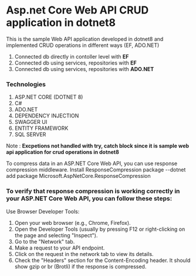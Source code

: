 # Asp.net Core Web API CRUD application in dotnet8

This is the sample Web API application developed in dotnet8 and implemented CRUD operations in different ways
(EF, ADO.NET)

1. Connected db directly in contoller level with **EF**
2. Connected db using services, repositories with **EF**
3. Connected db using services, repositories with **ADO.NET**

### Technologies
1. ASP.NET CORE (DOTNET 8)
2. C#
3. ADO.NET
4. DEPENDENCY INJECTION
5. SWAGGER UI
6. ENTITY FRAMEWORK
7. SQL SERVER


Note : **Excpetions not handled with try, catch block since it is sample web api application for crud operations in dotnet8**


To compress data in an ASP.NET Core Web API, you can use response compression middleware.
Install ResponseCompression package
--dotnet add package Microsoft.AspNetCore.ResponseCompression

### To verify that response compression is working correctly in your ASP.NET Core Web API, you can follow these steps:

Use Browser Developer Tools:
1. Open your web browser (e.g., Chrome, Firefox).
2. Open the Developer Tools (usually by pressing F12 or right-clicking on the page and selecting "Inspect").
3. Go to the "Network" tab.
4. Make a request to your API endpoint.
5. Click on the request in the network tab to view its details.
6. Check the "Headers" section for the Content-Encoding header. It should show gzip or br (Brotli) if the response is compressed.
